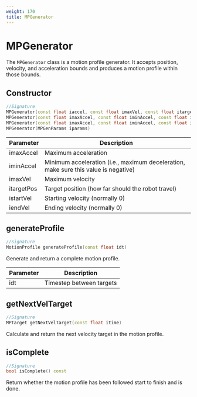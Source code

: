 ```yaml
---
weight: 170
title: MPGenerator
---
```


# MPGenerator

The `MPGenerator` class is a motion profile generator. It accepts position, velocity, and acceleration bounds and produces a motion profile within those bounds.

## Constructor

```c++
//Signature
MPGenerator(const float iaccel, const float imaxVel, const float itargetPos)
MPGenerator(const float imaxAccel, const float iminAccel, const float imaxVel, const float itargetPos)
MPGenerator(const float imaxAccel, const float iminAccel, const float imaxVel, const float itargetPos, const float istartVel, const float iendVel)
MPGenerator(MPGenParams iparams)
```

Parameter | Description
----------|------------
imaxAccel | Maximum acceleration
iminAccel | Minimum acceleration (i.e., maximum deceleration, make sure this value is negative)
imaxVel | Maximum velocity
itargetPos | Target position (how far should the robot travel)
istartVel | Starting velocity (normally 0)
iendVel | Ending velocity (normally 0)

## generateProfile

```c++
//Signature
MotionProfile generateProfile(const float idt)
```

Generate and return a complete motion profile.

Parameter | Description
----------|------------
idt | Timestep between targets

## getNextVelTarget

```c++
//Signature
MPTarget getNextVelTarget(const float itime)
```

Calculate and return the next velocity target in the motion profile.

## isComplete

```c++
//Signature
bool isComplete() const
```

Return whether the motion profile has been followed start to finish and is done.
